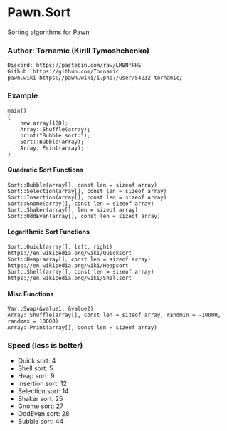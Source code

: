 # Pawn.Sort
Sorting algorithms for Pawn 

### Author: Tornamic (Kirill Tymoshchenko)
    Discord: https://pastebin.com/raw/LMBNfFHE
    Github: https://github.com/Tornamic
    pawn.wiki https://pawn.wiki/i.php?/user/54232-tornamic/
### Example
```pawn
main()
{
    new array[100];
    Array::Shuffle(array);
    print("Bubble sort:");
    Sort::Bubble(array);
    Array::Print(array);
}
```
#### Quadratic Sort Functions 
```pawn
Sort::Bubble(array[], const len = sizeof array)
Sort::Selection(array[], const len = sizeof array) 
Sort::Insertion(array[], const len = sizeof array)
Sort::Gnome(array[], const len = sizeof array)
Sort::Shaker(array[], len = sizeof array)
Sort::OddEven(array[], const len = sizeof array)
```
#### Logarithmic Sort Functions
```pawn
Sort::Quick(array[], left, right) https://en.wikipedia.org/wiki/Quicksort
Sort::Heap(array[], const len = sizeof array) https://en.wikipedia.org/wiki/Heapsort
Sort::Shell(array[], const len = sizeof array) https://en.wikipedia.org/wiki/Shellsort
```
#### Misc Functions
```pawn
Var::Swap(&value1, &value2)
Array::Shuffle(array[], const len = sizeof array, randmin = -10000, randmax = 10000)
Array::Print(array[], const len = sizeof array)
```
### Speed (less is better)
<ul>
 <li>Quick sort: 4</li>
 <li>Shell sort: 5</li>
 <li>Heap sort: 9</li>
 <li>Insertion sort: 12</li>
 <li>Selection sort: 14</li>
 <li>Shaker sort: 25</li>
 <li>Gnome sort: 27 </li>
 <li>OddEven sort: 28</li>
 <li>Bubble sort: 44</li>
</ul>
